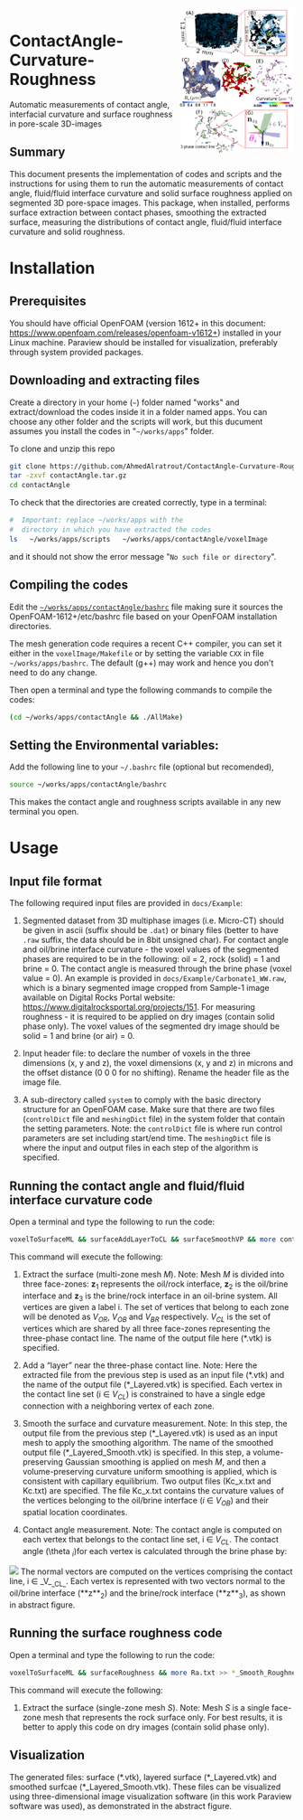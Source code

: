 <img align="right" width="40%" height="40%" src="https://github.com/AhmedAlratrout/ContactAngle-Curvature-Roughness/blob/master/docs/Fig2.png"/>

# ContactAngle-Curvature-Roughness
Automatic measurements of contact angle, interfacial curvature and surface roughness in pore-scale 3D-images

## Summary
This document presents the implementation of codes and scripts and the instructions for using them to run the automatic measurements of contact angle, fluid/fluid interface curvature and solid surface roughness applied on segmented 3D pore-space images. This package, when installed, performs surface extraction between contact phases, smoothing the extracted surface, measuring the distributions of contact angle, fluid/fluid interface curvature and solid roughness.

# Installation

## Prerequisites
You should have official OpenFOAM (version 1612+ in this document: https://www.openfoam.com/releases/openfoam-v1612+) installed in your Linux machine. Paraview should be installed for visualization, preferably through system provided packages.

## Downloading and extracting files
Create a directory in your home (`~`) folder named "works" and extract/download the codes inside it in a folder named apps. You can choose any other folder and the scripts will work, but this ducument assumes you install the codes in "`~/works/apps`" folder.

To clone and unzip this repo
```bash
git clone https://github.com/AhmedAlratrout/ContactAngle-Curvature-Roughness
tar -zxvf contactAngle.tar.gz
cd contactAngle
```

To check that the directories are created correctly, type in a terminal:

```  {.bash language="bash"}
#  Important: replace ~/works/apps with the 
#  directory in which you have extracted the codes 
ls   ~/works/apps/scripts   ~/works/apps/contactAngle/voxelImage
```

and it should not show the error message "`No such file or directory`".

## Compiling the codes
Edit the [`~/works/apps/contactAngle/bashrc`](../contactAngle/bashrc) file making sure it sources
the OpenFOAM-1612+/etc/bashrc file based on your OpenFOAM installation
directories.

The mesh generation code requires a recent C++
compiler, you can set it either in the `voxelImage/Makefile` or by
setting the variable `CXX` in file `~/works/apps/bashrc`. The default
(g++) may work and hence you don't need to do any change.

Then open a terminal and type the following commands to compile the
codes:

```  {.bash language="bash"}
(cd ~/works/apps/contactAngle && ./AllMake) 
``` 

Setting the Environmental variables:
------------------------------------

Add the following line to your `~/.bashrc` file (optional but
recomended),

```  {.bash language="bash"}
source ~/works/apps/contactAngle/bashrc
``` 

This makes the contact angle and roughness scripts available in any new terminal you open.


# Usage

## Input file format

The following required input files are provided in `docs/Example`:

1.  Segmented dataset from 3D multiphase images (i.e. Micro-CT) should be given in ascii (suffix should be `.dat`)
    or binary files (better to have `.raw` suffix, the data should be in
    8bit unsigned char). For contact angle and oil/brine interface curvature - the voxel values of the segmented phases are required to be in the following: oil = 2, rock (solid) = 1 and brine = 0. The contact angle is measured through the brine phase (voxel value = 0). An example is provided in `docs/Example/Carbonate1_WW.raw`, which is a binary segmented image cropped from Sample-1 image available on Digital Rocks Portal website:
<https://www.digitalrocksportal.org/projects/151>. For measuring roughness - it is required to be applied on dry images (contain solid phase only). The voxel values of the segmented dry image should be solid = 1 and brine (or air) = 0.
    
2.  Input header file: to declare the number of voxels in the three dimensions (x, y and z), the voxel dimensions (x, y and z) in microns and the offset distance (0 0 0 for no shifting). Rename the header file as the image file.

3.  A sub-directory called `system` to comply with the basic directory structure for an OpenFOAM case. Make sure that there are two files (`controlDict` file and `meshingDict` file) in the system folder that contain the setting parameters.
Note: the `controlDict` file is where run control parameters are set including start/end time. The `meshingDict` file is where the input and output files in each step of the algorithm is specified.

## Running the contact angle and fluid/fluid interface curvature code

Open a terminal and type the following to run the code:

```  {.bash language="bash"}
voxelToSurfaceML && surfaceAddLayerToCL && surfaceSmoothVP && more contactAngles.txt >>Kc.txt && more Kc.txt >> *_Layered_Smooth.vtk
``` 

This command will execute the following:

1.  Extract the surface (multi-zone mesh _M_).
Note: Mesh _M_ is divided into three face-zones: **z**<sub>1</sub> represents the oil/rock interface, **z**<sub>2</sub> is the oil/brine interface and **z**<sub>3</sub> is the brine/rock interface in an oil-brine system. All vertices are given a label i. The set of vertices that belong to each zone will be denoted as _V_<sub>_OR_</sub>, _V_<sub>_OB_</sub> and _V_<sub>_BR_</sub> respectively. _V_<sub>_CL_</sub> is the set of vertices which are shared by all three face-zones representing the three-phase contact line. The name of the output file here (\*.vtk) is specified.

2. Add a “layer” near the three-phase contact line.
Note: Here the extracted file from the previous step is used as an input file (\*.vtk) and the name of the output file (\*\_Layered.vtk) is specified. Each vertex in the contact line set (i ∈ _V_<sub>_CL_</sub>) is constrained to have a single edge connection with a neighboring vertex of each zone.

3. Smooth the surface and curvature measurement.
Note: In this step, the output file from the previous step (\*\_Layered.vtk) is used as an input mesh to apply the smoothing algorithm. The name of the smoothed output file (\*\_Layered\_Smooth.vtk) is specified. In this step, a volume-preserving Gaussian smoothing is applied on mesh _M_, and then a volume-preserving curvature uniform smoothing is applied, which is consistent with capillary equilibrium. Two output files (Kc_x.txt and Kc.txt) are specified. The file Kc_x.txt contains the curvature values of the vertices belonging to the oil/brine interface (_i_ ∈ _V_<sub>_OB_</sub>) and their spatial location coordinates.

4. Contact angle measurement.
Note: The contact angle is computed on each vertex that belongs to the contact line set, i ∈ _V_<sub>_CL_</sub>. The contact angle (\theta <sub>_i_</sub>)for each vertex is calculated through the brine phase by:
<!-- \theta_i = \pi - \acos (\textbf{n}_i|_{\textbf{z}_2} \cdot \textbf{n}_i|_{\textbf{z}_3}),   i \in V_{CL} -->
<img src="http://latex.codecogs.com/svg.latex?\theta_i=\pi-\cos^{-1}(\textbf{n}_i|_{\textbf{z}_2}\cdot\textbf{n}_i|_{\textbf{z}_3}),$\quad$i$\in$V_{_{CL}}" border="0"/>
The normal vectors are computed on the vertices comprising the contact line, i ∈ _V_<sub>_CL_</sub>. Each vertex is represented with two vectors normal to the oil/brine interface (**z**<sub>2</sub>) and the brine/rock interface (**z**<sub>3</sub>), as shown in abstract figure.

## Running the surface roughness code

Open a terminal and type the following to run the code:

```  {.bash language="bash"}
voxelToSurfaceML && surfaceRoughness && more Ra.txt >> *_Smooth_Roughness.vtk

``` 

This command will execute the following:

1.  Extract the surface (single-zone mesh _S_).
Note: Mesh _S_ is a single face-zone mesh that represents the rock surface only. For best results, it is better to apply this code on dry images (contain solid phase only).

## Visualization
The generated files: surface (\*.vtk), layered surface (\*\_Layered.vtk) and smoothed surfcae (\*\_Layered\_Smooth.vtk). These files can be visualized using three-dimensional image visualization software (in this work Paraview software was used), as demonstrated in the abstract figure.

